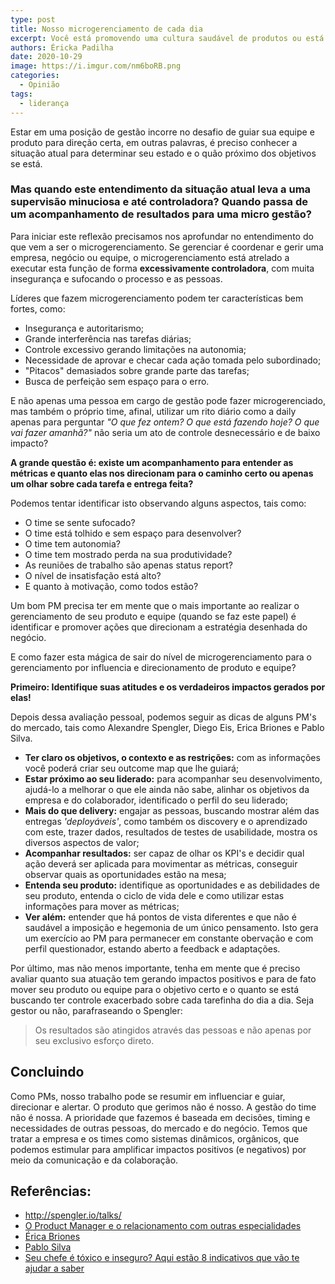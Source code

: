 ```yaml
---
type: post
title: Nosso microgerenciamento de cada dia
excerpt: Você está promovendo uma cultura saudável de produtos ou está apenas exaltando o microgerenciando
authors: Éricka Padilha
date: 2020-10-29
image: https://i.imgur.com/nm6boRB.png
categories:
  - Opinião
tags:
  - liderança
---
```


Estar em uma posição de gestão incorre no desafio de guiar sua equipe e produto para direção certa, em outras palavras, é preciso conhecer a situação atual para determinar seu estado e o quão próximo dos objetivos se está.

### Mas quando este entendimento da situação atual leva a uma supervisão minuciosa e até controladora? Quando passa de um acompanhamento de resultados para uma micro gestão?

Para iniciar este reflexão precisamos nos aprofundar no entendimento do que vem a ser o microgerenciamento. Se gerenciar é coordenar e gerir uma empresa, negócio ou equipe, o microgerenciamento está atrelado a executar esta função de forma **excessivamente controladora**, com muita insegurança e sufocando o processo e as pessoas.

Líderes que fazem microgerenciamento podem ter características bem fortes, como:

* Insegurança e autoritarismo;
* Grande interferência nas tarefas diárias;
* Controle excessivo gerando limitações na autonomia;
* Necessidade de aprovar e checar cada ação tomada pelo subordinado;
* "Pitacos" demasiados sobre grande parte das tarefas;
* Busca de perfeição sem espaço para o erro.

E não apenas uma pessoa em cargo de gestão pode fazer microgerenciado,
mas também o próprio time, afinal, utilizar um rito diário como a daily
apenas para perguntar *"O que fez ontem? O que está fazendo hoje? O que
vai fazer amanhã?"* não seria um ato de controle desnecessário e de
baixo impacto?

**A grande questão é: existe um acompanhamento para entender as métricas
e quanto elas nos direcionam para o caminho certo ou apenas um olhar
sobre cada tarefa e entrega feita?**

Podemos tentar identificar isto observando alguns aspectos, tais como:

* O time se sente sufocado?
* O time está tolhido e sem espaço para desenvolver?
* O time tem autonomia?
* O time tem mostrado perda na sua produtividade?
* As reuniões de trabalho são apenas status report?
* O nível de insatisfação está alto?
* E quanto à motivação, como todos estão?

Um bom PM precisa ter em mente que o mais importante ao realizar o
gerenciamento de seu produto e equipe (quando se faz este papel) é
identificar e promover ações que direcionam a estratégia desenhada do
negócio.

E como fazer esta mágica de sair do nível de microgerenciamento para o
gerenciamento por influencia e direcionamento de produto e equipe?

**Primeiro: Identifique suas atitudes e os verdadeiros impactos gerados
por elas!**

Depois dessa avaliação pessoal, podemos seguir as dicas de alguns PM's
do mercado, tais como Alexandre Spengler, Diego Eis, Erica Briones e
Pablo Silva.

* **Ter claro os objetivos, o contexto e as restrições:** com as informações você poderá criar seu outcome map que lhe guiará;
* **Estar próximo ao seu liderado:** para acompanhar seu desenvolvimento, ajudá-lo a melhorar o que ele ainda não sabe, alinhar os objetivos da empresa e do colaborador, identificado o perfil do seu liderado;
* **Mais do que delivery:** engajar as pessoas, buscando mostrar além das entregas *'deployáveis'*, como também os discovery e o aprendizado com este, trazer dados, resultados de testes de usabilidade, mostra os diversos aspectos de valor;
* **Acompanhar resultados:** ser capaz de olhar os KPI's e decidir qual ação deverá ser aplicada para movimentar as métricas, conseguir observar quais as oportunidades estão na mesa;
* **Entenda seu produto:** identifique as oportunidades e as debilidades de seu produto, entenda o ciclo de vida dele e como utilizar estas informações para mover as métricas;
* **Ver além:** entender que há pontos de vista diferentes e que não é saudável a imposição e hegemonia de um único pensamento. Isto gera um exercício ao PM para permanecer em constante obervação e com perfil questionador, estando aberto a feedback e adaptações.

Por último, mas não menos importante, tenha em mente que é preciso
avaliar quanto sua atuação tem gerando impactos positivos e para de fato
mover seu produto ou equipe para o objetivo certo e o quanto se está
buscando ter controle exacerbado sobre cada tarefinha do dia a dia. Seja
gestor ou não, parafraseando o Spengler:

> Os resultados são atingidos através das pessoas e não apenas por seu
> exclusivo esforço direto.

Concluindo
----------

Como PMs, nosso trabalho pode se resumir em influenciar e guiar,
direcionar e alertar. O produto que gerimos não é nosso. A gestão do
time não é nossa. A prioridade que fazemos é baseada em decisões, timing
e necessidades de outras pessoas, do mercado e do negócio. Temos que
tratar a empresa e os times como sistemas dinâmicos, orgânicos, que
podemos estimular para amplificar impactos positivos (e negativos) por
meio da comunicação e da colaboração.


Referências:
------------

- http://spengler.io/talks/
- [O Product Manager e o relacionamento com outras especialidades](https://diegoeis.com/pm-relacionamento-outras-especialidades)
- [Érica Briones](https://medium.com/@Ericabriones/about)
- [Pablo Silva](https://medium.com/@oseupablo/about)
- [Seu chefe é tóxico e inseguro? Aqui estão 8 indicativos que vão te ajudar a saber](https://epocanegocios-globo-com.cdn.ampproject.org/c/s/epocanegocios.globo.com/amp/colunas/Futuro-do-trabalho/noticia/2020/10/seu-chefe-e-toxico-e-inseguro-aqui-estao-8-indicativos-que-vao-te-ajudar-saber.html)